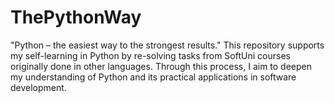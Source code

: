 # ThePythonWay
"Python – the easiest way to the strongest results."  This repository supports my self-learning in Python by re-solving tasks from SoftUni courses originally done in other languages. Through this process, I aim to deepen my understanding of Python and its practical applications in software development.
